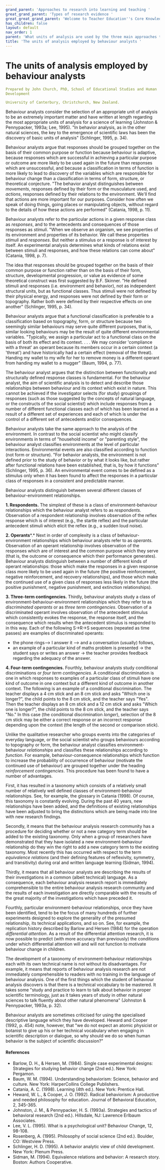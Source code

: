 ```yaml
---
grand_parent: 'Approaches to research into learning and teaching '
great_grand_parent: 'Types of research evidence '
great_great_grand_parent: 'Welcome to Teacher Education''s Core Knowledge and Skills.'
has_children: false
layout: default
nav_order: 1
parent: 'What units of analysis are used by the three main approaches to research? '
title: 'The units of analysis employed by behaviour analysts '
---
```

# The units of analysis employed by behaviour analysts


```yaml
Prepared by John Church, PhD, School of Educational Studies and Human
Development

University of Canterbury, Christchurch, New Zealand.
```


Behaviour analysts consider the selection of an appropriate unit of
analysis to be an extremely important matter and have written at length
regarding the most appropriate units of analysis for a science of
learning (Johnston & Pennypacker, 1993a; Lee, 1995). "In behavior
analysis, as in the other natural sciences, the key to the emergence of
scientific laws has been the discovery of basic units of analysis"
(Schlinger, 1995, p. 34).

Behaviour analysts argue that responses should be grouped together on
the basis of their common purpose or function because behaviour is
adaptive, because responses which are successful in achieving a
particular purpose or outcome are more likely to be used again in the
future than responses which are unsuccessful, and because a
classification in terms of function is more likely to lead to discovery
of the variables which are responsible for behaviour change than a
classification in terms of form, structure, or theoretical conjecture.
"The behavior analyst distinguishes between *movements*, responses
defined by their form or the musculature used, and *actions*, responses
defined by their relations to the environment. We\'ll find that actions
are more important for our purposes. Consider how often we speak of
doing things, going places or manipulating objects, without regard to
the details of how these actions are performed" (Catania, 1998, p. 11).

Behaviour analysts refer to the particular actions in a given response
class as *responses*, and to the antecedents and consequences of those
responses as *stimuli*. "When we observe an organism, we see properties
of its environment and properties of its behavior. We call these
properties *stimuli* and *responses*. But neither a stimulus or a
response is of interest by itself. An experimental analysis determines
what kinds of relations exist between stimuli and responses, and how
these relations can come about" (Catania, 1998, p. 7).

The idea that responses should be grouped together on the basis of their
common purpose or function rather than on the basis of their form,
structure, developmental progression, or value as evidence of some
theoretical construct was first suggested by B.F. Skinner. "He defined
stimuli and responses (i.e. environment and behavior), not as
independent structural units, but as functional classes. Thus stimuli
were not defined by their physical energy, and responses were not
defined by their form or topography. Rather both were defined by their
respective effects on one another" (Schlinger, 1995, p. 34).

Behaviour analysts argue that a functional classification is preferable
to a classification based on topography, form, or structure because two
seemingly similar behaviours may serve quite different purposes, that
is, similar looking behaviours may be the result of quite different
environmental variables. "Typically, we assign a particular act to a
functional class on the basis of both its effect and its context. . . .
We may consider \'compliance with a threat\' an operant because its
members occur in a certain context (a \'threat\') and have historically
had a certain effect (removal of the threat). Handing my wallet to my
wife for her to remove money is a different operant from handing my
wallet to a mugger" (Baum, 1994, p. 77).

The behaviour analyst argues that the distinction between functionally
and structurally defined response classes is fundamental. For the
behaviour analyst, the aim of scientific analysis is to detect and
describe those relationships between behaviour and its context which
exist in nature. This cannot be achieved if the investigator selects
(for study) groupings of responses (such as those suggested by the
concepts of natural language, or the constructs of the social scientist)
which include responses from a number of different functional classes
each of which has been learned as a result of a different set of
experiences and each of which is under the control of a different set of
antecedents and/or consequences.

Behaviour analysts take the same approach to the analysis of the
environment. In contrast to the social scientist who might classify
environments in terms of "household income" or "parenting style", the
behaviour analyst classifies environments at the level of particular
interactions. Environmental events are also classified according to
function (not form or structure). "For behavior analysts, the
environment is not defined prior to the study of behavior or by what it
looks like, but rather after functional relations have been established,
that is, by how it functions" (Schlinger, 1995, p. 36). An environmental
event comes to be defined as a stimulus only when it has been found to
affect the responses in a particular class of responses in a consistent
and predictable manner.

Behaviour analysts distinguish between several different classes of
behaviour-environment relationships.

**1. Respondents.** The simplest of these is a class of
environment-behaviour relationships which the behaviour analyst refers
to as *respondents*. Observation of a respondent relationship involves
observation of the reflex response which is of interest (e.g., the
startle reflex) and the particular antecedent stimuli which elicit the
reflex (e.g., a sudden loud noise).

**2. Operants***.* Next in order of complexity is a class of
behaviour-environment relationships which behaviour analysts refer to as
*operants.* Observation of an operant relationship involves observation
of the responses which are of interest and the common purpose which they
serve (that is, the outcome or consequence which their performance
generates). Behaviour analysts distinguish between a number of different
kinds of operant relationships: those which make the responses in a
given response class more likely to be used again in the future (the
positive reinforcement, negative reinforcement, and recovery
relationships), and those which make the continued use of a given class
of responses less likely in the future (the positive punishment,
negative punishment, and extinction relationships).

**3. Three-term contingencies.** Thirdly, behaviour analysts study a
class of environment-behaviour-environment relationships which they
refer to as *discriminated operants* or as *three term contingencies*.
Observation of a discriminated operant involves observation of the
antecedent stimulus which consistently evokes the response, the response
itself, and the consequence which results when the antecedent stimulus
is responded to in this way. Each of the following S-\>R-\>S sequences
(repeated as time passes) are examples of discriminated operants:

-   the phone rings--\> I answer it --\> and a conversation (usually)
    follows,
-   an example of a particular kind of maths problem is presented -\>
    the student says or writes an answer -\> the teacher provides
    feedback regarding the adequacy of the answer.

**4. Four-term contingencies.** Fourthly, behaviour analysts study
conditional discriminations or *four term contingencies*. A conditional
discrimination is one in which responses to examples of a particular
class of stimuli have one kind of outcome in one context but a different
kind of outcome in another context. The following is an example of a
conditional discrimination. The teacher displays a 4 cm stick and an 8
cm stick and asks "Which one is longer?", the child points to the 8 cm
stick, and the teacher says "Yes". Then the teacher displays an 8 cm
stick and a 12 cm stick and asks "Which one is longer?", the child
points to the 8 cm stick, and the teacher says "No." In this case (the
conditional discrimination *longer*), selection of the 8 cm stick may be
either a correct response or an incorrect response depending upon the
context (the length of the second or comparison stick).

Unlike the qualitative researcher who groups events into the categories
of everyday language, or the social scientist who groups behaviours
according to topography or form, the behaviour analyst classifies
environment-behaviour *relationships* and classifies these relationships
according to *function*. For example, behaviour-consequence
relationships which function to increase the probability of occurrence
of behaviour (motivate the continued use of behaviour) are grouped
together under the heading *reinforcement contingencies*. This procedure
has been found to have a number of advantages.

First, it has resulted in a taxonomy which consists of a relatively
small number of relatively well defined classes of environment-behaviour
relationships. See, for example, the glossary in Catania (1998). Of
course, this taxonomy is constantly evolving. During the past 40 years,
new relationships have been added, and the definitions of existing
relationships have been adjusted to bring the distinctions which are
being made into line with new research findings.

Secondly, it means that the behaviour analysis research community has a
procedure for deciding whether or not a new category term should be
added to the existing taxonomy. Only when a group of researchers have
demonstrated that they have isolated a new environment-behaviour
relationship do they win the right to add a new category term to the
existing taxonomy. Most recently this has occurred with respect to the
term *equivalence relations* (and their defining features of
reflexivity, symmetry, and transitivity) during oral and written
language learning (Sidman, 1994).

Thirdly, it means that all behaviour analysts are describing the results
of their investigations in a common (albeit technical) language. As a
consequence, each behaviour analysis research report is immediately
comprehensible to the entire behaviour analysis research community and
the results of each investigation are directly comparable with the
results of the great majority of the investigations which have preceded
it.

Fourthly, particular environment-behaviour relationships, once they have
been identified, tend to be the focus of many hundreds of further
experiments designed to explore the generality of the presumed
relationship, its technical applications, and so on. See, for example,
the replication history described by Barlow and Hersen (1984) for the
operation *differential attention*. As a result of the differential
attention research, it is now possible to predict (with more accuracy
than previously) the conditions under which differential attention will
and will not function to motivate behaviour change in children.

The development of a taxonomy of environment-behaviour relationships
each with its own technical name is not without its disadvantages. For
example, it means that reports of behaviour analysis research are not
immediately comprehensible to readers with no training in the language
of behaviour analysis. One of the first things which the student of
behaviour analysis discovers is that there is a technical vocabulary to
be mastered. It takes some "study and practice to learn to talk about
behavior in proper scientific terminology, just as it takes years of
study in other natural sciences to talk fluently about other natural
phenomena" (Johnston & Pennypacker, 1993a, p. 32).

Behaviour analysts are sometimes criticised for using the specialised
descriptive language which they have developed. Heward and Cooper (1992,
p. 454) note, however, that "we do not expect an atomic physicist or
botanist to give up his or her technical vocabulary when engaging in
scientific description or dialogue, so why should we do so when human
behavior is the subject of scientific discussion?"


#### References

-   Barlow, D. H., & Hersen, M. (1984). Single case experimental
    designs: Strategies for studying behavior change (2nd ed.). New
    York: Pergamon.
-   Baum, W. M. (1994). Understanding behaviorism: Science, behavior and
    culture. New York: HarperCollins College Publishers.
-   Catania, A. C. (1998). Learning (4th ed.). New York: Prentice Hall.
-   Heward, W. L., & Cooper, J. O. (1992). Radical behaviorism: A
    productive and needed philosophy for education. Journal of
    Behavioral Education, 2, 345-365.
-   Johnston, J. M., & Pennypacker, H. S. (1993a). Strategies and
    tactics of behavioral research (2nd ed.). Hillsdale, NJ: Lawrence
    Erlbaum Associates.
-   Lee, V. L. (1995). What is a psychological unit? Behaviour Change,
    12, 98-108.
-   Rosenberg, A. (1995). Philosophy of social science (2nd ed.).
    Boulder, CO: Westview Press.
-   Schlinger, H. D. (1995). A behavior analytic view of child
    development. New York: Plenum Press.
-   Sidman, M. (1994). Equivalence relations and behavior: A research
    story. Boston: Authors Cooperative.
